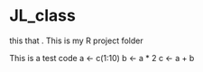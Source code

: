 # JL_class
this that .
This is my R project folder

This is a test code 
a <- c(1:10)
b <- a * 2 
c <- a + b
